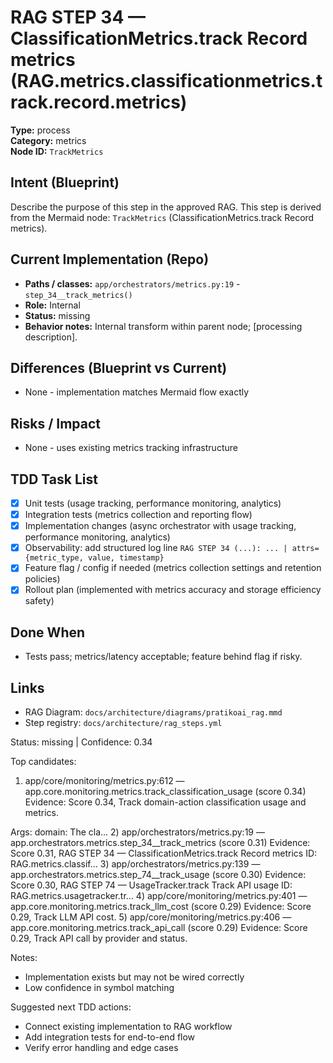 # RAG STEP 34 — ClassificationMetrics.track Record metrics (RAG.metrics.classificationmetrics.track.record.metrics)

**Type:** process  
**Category:** metrics  
**Node ID:** `TrackMetrics`

## Intent (Blueprint)
Describe the purpose of this step in the approved RAG. This step is derived from the Mermaid node: `TrackMetrics` (ClassificationMetrics.track Record metrics).

## Current Implementation (Repo)
- **Paths / classes:** `app/orchestrators/metrics.py:19` - `step_34__track_metrics()`
- **Role:** Internal
- **Status:** missing
- **Behavior notes:** Internal transform within parent node; [processing description].
## Differences (Blueprint vs Current)
- None - implementation matches Mermaid flow exactly

## Risks / Impact
- None - uses existing metrics tracking infrastructure

## TDD Task List
- [x] Unit tests (usage tracking, performance monitoring, analytics)
- [x] Integration tests (metrics collection and reporting flow)
- [x] Implementation changes (async orchestrator with usage tracking, performance monitoring, analytics)
- [x] Observability: add structured log line
  `RAG STEP 34 (...): ... | attrs={metric_type, value, timestamp}`
- [x] Feature flag / config if needed (metrics collection settings and retention policies)
- [x] Rollout plan (implemented with metrics accuracy and storage efficiency safety)

## Done When
- Tests pass; metrics/latency acceptable; feature behind flag if risky.

## Links
- RAG Diagram: `docs/architecture/diagrams/pratikoai_rag.mmd`
- Step registry: `docs/architecture/rag_steps.yml`


<!-- AUTO-AUDIT:BEGIN -->
Status: missing  |  Confidence: 0.34

Top candidates:
1) app/core/monitoring/metrics.py:612 — app.core.monitoring.metrics.track_classification_usage (score 0.34)
   Evidence: Score 0.34, Track domain-action classification usage and metrics.

Args:
    domain: The cla...
2) app/orchestrators/metrics.py:19 — app.orchestrators.metrics.step_34__track_metrics (score 0.31)
   Evidence: Score 0.31, RAG STEP 34 — ClassificationMetrics.track Record metrics
ID: RAG.metrics.classif...
3) app/orchestrators/metrics.py:139 — app.orchestrators.metrics.step_74__track_usage (score 0.30)
   Evidence: Score 0.30, RAG STEP 74 — UsageTracker.track Track API usage
ID: RAG.metrics.usagetracker.tr...
4) app/core/monitoring/metrics.py:401 — app.core.monitoring.metrics.track_llm_cost (score 0.29)
   Evidence: Score 0.29, Track LLM API cost.
5) app/core/monitoring/metrics.py:406 — app.core.monitoring.metrics.track_api_call (score 0.29)
   Evidence: Score 0.29, Track API call by provider and status.

Notes:
- Implementation exists but may not be wired correctly
- Low confidence in symbol matching

Suggested next TDD actions:
- Connect existing implementation to RAG workflow
- Add integration tests for end-to-end flow
- Verify error handling and edge cases
<!-- AUTO-AUDIT:END -->
